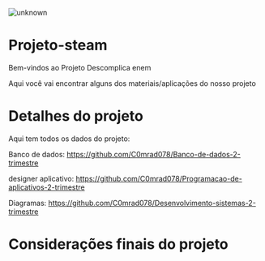 ![unknown](https://user-images.githubusercontent.com/83824100/140460692-3fa5e4c6-d34c-4b56-a811-95ce9343715b.png)
#  Projeto-steam
Bem-vindos ao  Projeto Descomplica enem

Aqui você vai encontrar alguns dos materiais/aplicações do nosso projeto

# Detalhes do projeto
Aqui tem todos os dados do projeto:

Banco de dados:   https://github.com/C0mrad078/Banco-de-dados-2-trimestre

designer aplicativo: https://github.com/C0mrad078/Programacao-de-aplicativos-2-trimestre

Diagramas:   https://github.com/C0mrad078/Desenvolvimento-sistemas-2-trimestre

# Considerações finais do projeto

